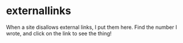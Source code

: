 # externallinks
When a site disallows external links, I put them here. Find the number I wrote, and click on the link to see the thing!
